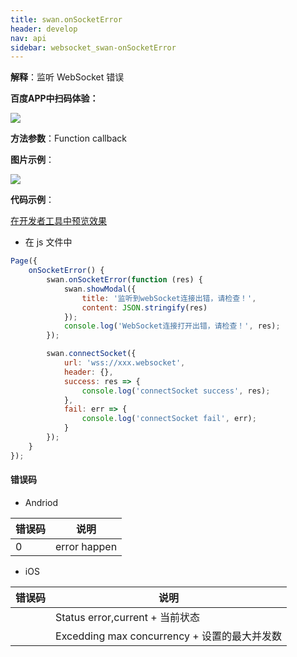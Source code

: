 ```yaml
---
title: swan.onSocketError
header: develop
nav: api
sidebar: websocket_swan-onSocketError
---
```



 

**解释**：监听 WebSocket 错误

**百度APP中扫码体验：**

<img src="https://b.bdstatic.com/miniapp/assets/images/doc_demo/onSocketError.png"  class="demo-qrcode-image" />

**方法参数**：Function callback

**图片示例**：

<div class="m-doc-custom-examples">
    <div class="m-doc-custom-examples-correct">
        <img src="https://b.bdstatic.com/miniapp/image/onSocketError.gif">
    </div>
    <div class="m-doc-custom-examples-correct">
        <img src=" ">
    </div>
    <div class="m-doc-custom-examples-correct">
        <img src=" ">
    </div>     
</div>

**代码示例**：

<a href="swanide://fragment/da307c17be7e754db3914cce326cdbc51572996762746" title="在开发者工具中预览效果" target="_self">在开发者工具中预览效果</a>

* 在 js 文件中

```js
Page({
    onSocketError() {
        swan.onSocketError(function (res) {
            swan.showModal({
                title: '监听到webSocket连接出错，请检查！',
                content: JSON.stringify(res)
            });
            console.log('WebSocket连接打开出错，请检查！', res);
        });

        swan.connectSocket({
            url: 'wss://xxx.websocket',
            header: {},
            success: res => {
                console.log('connectSocket success', res);
            },
            fail: err => {
                console.log('connectSocket fail', err);
            }
        });
    }
});
```


 
#### 错误码

* Andriod

|错误码|说明|
|--|--|
|0|error happen    |

* iOS

|错误码|说明|
|--|--|
||Status error,current + 当前状态|
||Excedding max concurrency + 设置的最大并发数|